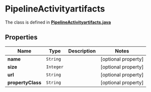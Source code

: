 

# PipelineActivityartifacts

The class is defined in **[PipelineActivityartifacts.java](../../src/main/java/org/openapitools/model/PipelineActivityartifacts.java)**

## Properties

Name | Type | Description | Notes
------------ | ------------- | ------------- | -------------
**name** | `String` |  |  [optional property]
**size** | `Integer` |  |  [optional property]
**url** | `String` |  |  [optional property]
**propertyClass** | `String` |  |  [optional property]






